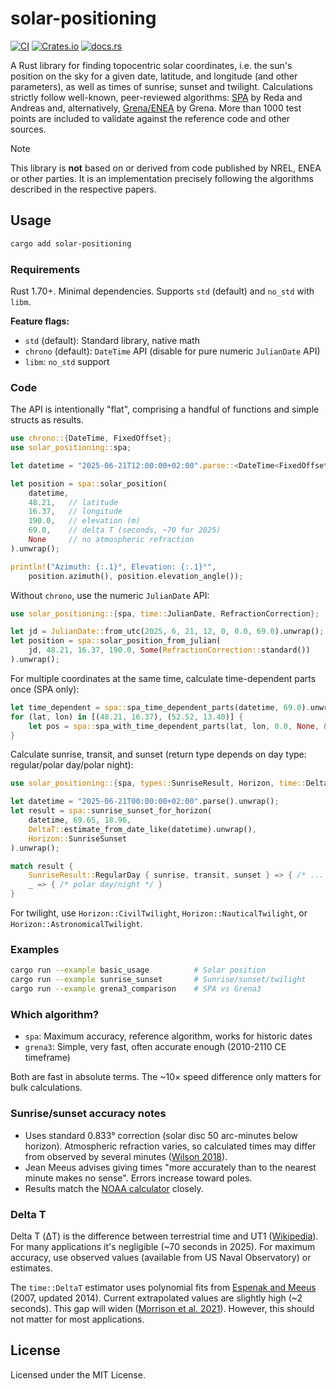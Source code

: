# solar-positioning

[![CI](https://github.com/klausbrunner/solarpositioning-rs/workflows/CI/badge.svg)](https://github.com/klausbrunner/solarpositioning-rs/actions/workflows/ci.yml) [![Crates.io](https://img.shields.io/crates/v/solar-positioning?color=dodgerblue)](https://crates.io/crates/solar-positioning) [![docs.rs](https://img.shields.io/docsrs/solar-positioning)](https://docs.rs/solar-positioning)

A Rust library for finding topocentric solar coordinates, i.e. the sun's position on the sky for a given date, latitude, and longitude (and other parameters), as well as times of sunrise, sunset and twilight. Calculations strictly follow well-known, peer-reviewed algorithms: [SPA](http://dx.doi.org/10.1016/j.solener.2003.12.003) by Reda and Andreas and, alternatively, [Grena/ENEA](http://dx.doi.org/10.1016/j.solener.2012.01.024) by Grena. More than 1000 test points are included to validate against the reference code and other sources.

> [!NOTE]
> This library is **not** based on or derived from code published by NREL, ENEA or other parties. It is an implementation precisely following the algorithms described in the respective papers.

## Usage

```sh
cargo add solar-positioning
```

### Requirements

Rust 1.70+. Minimal dependencies. Supports `std` (default) and `no_std` with `libm`.

**Feature flags:**

- `std` (default): Standard library, native math
- `chrono` (default): `DateTime` API (disable for pure numeric `JulianDate` API)
- `libm`: `no_std` support

### Code

The API is intentionally "flat", comprising a handful of functions and simple structs as results.

```rust
use chrono::{DateTime, FixedOffset};
use solar_positioning::spa;

let datetime = "2025-06-21T12:00:00+02:00".parse::<DateTime<FixedOffset>>().unwrap();

let position = spa::solar_position(
    datetime,
    48.21,   // latitude
    16.37,   // longitude
    190.0,   // elevation (m)
    69.0,    // delta T (seconds, ~70 for 2025)
    None     // no atmospheric refraction
).unwrap();

println!("Azimuth: {:.1}°, Elevation: {:.1}°",
    position.azimuth(), position.elevation_angle());
```

Without `chrono`, use the numeric `JulianDate` API:

```rust
use solar_positioning::{spa, time::JulianDate, RefractionCorrection};

let jd = JulianDate::from_utc(2025, 6, 21, 12, 0, 0.0, 69.0).unwrap();
let position = spa::solar_position_from_julian(
    jd, 48.21, 16.37, 190.0, Some(RefractionCorrection::standard())
).unwrap();
```

For multiple coordinates at the same time, calculate time-dependent parts once (SPA only):

```rust
let time_dependent = spa::spa_time_dependent_parts(datetime, 69.0).unwrap();
for (lat, lon) in [(48.21, 16.37), (52.52, 13.40)] {
    let pos = spa::spa_with_time_dependent_parts(lat, lon, 0.0, None, &time_dependent).unwrap();
}
```

Calculate sunrise, transit, and sunset (return type depends on day type: regular/polar day/polar night):

```rust
use solar_positioning::{spa, types::SunriseResult, Horizon, time::DeltaT};

let datetime = "2025-06-21T00:00:00+02:00".parse().unwrap();
let result = spa::sunrise_sunset_for_horizon(
    datetime, 69.65, 18.96,
    DeltaT::estimate_from_date_like(datetime).unwrap(),
    Horizon::SunriseSunset
).unwrap();

match result {
    SunriseResult::RegularDay { sunrise, transit, sunset } => { /* ... */ }
    _ => { /* polar day/night */ }
}
```

For twilight, use `Horizon::CivilTwilight`, `Horizon::NauticalTwilight`, or `Horizon::AstronomicalTwilight`.

### Examples

```bash
cargo run --example basic_usage          # Solar position
cargo run --example sunrise_sunset       # Sunrise/sunset/twilight
cargo run --example grena3_comparison    # SPA vs Grena3
```

### Which algorithm?

- `spa`: Maximum accuracy, reference algorithm, works for historic dates
- `grena3`: Simple, very fast, often accurate enough (2010-2110 CE timeframe)

Both are fast in absolute terms. The ~10× speed difference only matters for bulk calculations.

### Sunrise/sunset accuracy notes

- Uses standard 0.833° correction (solar disc 50 arc-minutes below horizon). Atmospheric refraction varies, so calculated times may differ from observed by several minutes ([Wilson 2018](https://doi.org/10.37099/mtu.dc.etdr/697)).
- Jean Meeus advises giving times "more accurately than to the nearest minute makes no sense". Errors increase toward poles.
- Results match the [NOAA calculator](http://www.esrl.noaa.gov/gmd/grad/solcalc/) closely.

### Delta T

Delta T (ΔT) is the difference between terrestrial time and UT1 ([Wikipedia](https://en.wikipedia.org/wiki/ΔT_(timekeeping))). For many applications it's negligible (~70 seconds in 2025). For maximum accuracy, use observed values (available from US Naval Observatory) or estimates.

The `time::DeltaT` estimator uses polynomial fits from [Espenak and Meeus](http://eclipse.gsfc.nasa.gov/SEcat5/deltatpoly.html) (2007, updated 2014). Current extrapolated values are slightly high (~2 seconds). This gap will widen ([Morrison et al. 2021](https://royalsocietypublishing.org/doi/10.1098/rspa.2020.0776)). However, this should not matter for most applications.

## License

Licensed under the MIT License.
